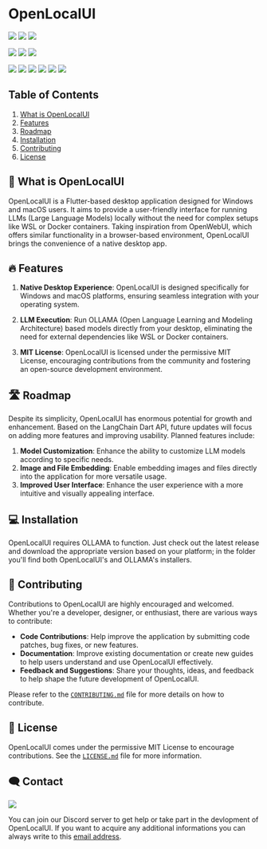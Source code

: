 # OpenLocalUI

![](https://img.shields.io/badge/Dart-0175C2?style=for-the-badge&logo=dart&logoColor=white)
![](https://img.shields.io/badge/Flutter-02569B?style=for-the-badge&logo=flutter&logoColor=white)
![](https://img.shields.io/badge/Python-3776AB?style=for-the-badge&logo=python&logoColor=white)

![](https://img.shields.io/badge/Windows-0078D6?style=for-the-badge&logo=windows&logoColor=white)
![](https://img.shields.io/badge/mac%20os-000000?style=for-the-badge&logo=apple&logoColor=white)
![](https://img.shields.io/badge/Linux-FCC624?style=for-the-badge&logo=linux&logoColor=black)

<p float="left">
  <img src="https://github.com/WilliamKarolDiCioccio/open_local_ui/blob/main/.github/images/chat_page_dark_theme.png#gh-dark-mode-only"/>
  <img src="https://github.com/WilliamKarolDiCioccio/open_local_ui/blob/main/.github/images/chat_page_light_theme.png#gh-light-mode-only"/>
  <img src="https://github.com/WilliamKarolDiCioccio/open_local_ui/blob/main/.github/images/models_page_dark_theme.png#gh-dark-mode-only"/>
  <img src="https://github.com/WilliamKarolDiCioccio/open_local_ui/blob/main/.github/images/models_page_light_theme.png#gh-light-mode-only"/>
  <img src="https://github.com/WilliamKarolDiCioccio/open_local_ui/blob/main/.github/images/model_settings_dark_theme.png#gh-dark-mode-only"/>
  <img src="https://github.com/WilliamKarolDiCioccio/open_local_ui/blob/main/.github/images/model_settings_light_theme.png#gh-light-mode-only"/>
</p>

## Table of Contents

1. [What is OpenLocalUI](#-what-is-openlocalui)
2. [Features](#-features)
3. [Roadmap](#%EF%B8%8F-roadmap)
4. [Installation](#-installation)
5. [Contributing](#-contributing)
6. [License](#-license)

## 🚀 What is OpenLocalUI

OpenLocalUI is a Flutter-based desktop application designed for Windows and macOS users. It aims to provide a user-friendly interface for running LLMs (Large Language Models) locally without the need for complex setups like WSL or Docker containers. Taking inspiration from OpenWebUI, which offers similar functionality in a browser-based environment, OpenLocalUI brings the convenience of a native desktop app.

## 🔥 Features

1. **Native Desktop Experience**: OpenLocalUI is designed specifically for Windows and macOS platforms, ensuring seamless integration with your operating system.

2. **LLM Execution**: Run OLLAMA (Open Language Learning and Modeling Architecture) based models directly from your desktop, eliminating the need for external dependencies like WSL or Docker containers.

3. **MIT License**: OpenLocalUI is licensed under the permissive MIT License, encouraging contributions from the community and fostering an open-source development environment.

## 🛣️ Roadmap

Despite its simplicity, OpenLocalUI has enormous potential for growth and enhancement. Based on the LangChain Dart API, future updates will focus on adding more features and improving usability. Planned features include:

1. **Model Customization**: Enhance the ability to customize LLM models according to specific needs.
2. **Image and File Embedding**: Enable embedding images and files directly into the application for more versatile usage.
3. **Improved User Interface**: Enhance the user experience with a more intuitive and visually appealing interface.

## 💻 Installation

OpenLocalUI requires OLLAMA to function. Just check out the latest release and download the appropriate version based on your platform; in the folder you'll find both OpenLocalUI's and OLLAMA's installers.

## 📝 Contributing

Contributions to OpenLocalUI are highly encouraged and welcomed. Whether you're a developer, designer, or enthusiast, there are various ways to contribute:

- **Code Contributions**: Help improve the application by submitting code patches, bug fixes, or new features.
- **Documentation**: Improve existing documentation or create new guides to help users understand and use OpenLocalUI effectively.
- **Feedback and Suggestions**: Share your thoughts, ideas, and feedback to help shape the future development of OpenLocalUI.

Please refer to the [`CONTRIBUTING.md`](CONTRIBUTING.md) file for more details on how to contribute.

## 📃 License

OpenLocalUI comes under the permissive MIT License to encourage contributions. See the [`LICENSE.md`](LICENSE.md) file for more information.

## 🗨️ Contact

[![](https://dcbadge.limes.pink/api/server/WuDckBpwHd)](https://discord.gg/WuDckBpwHd)

You can join our Discord server to get help or take part in the devlopment of OpenLocalUI. If you want to acquire any additional informations you can always write to this [email address](mailto:theyoungprogrammer06@gmail.com).

